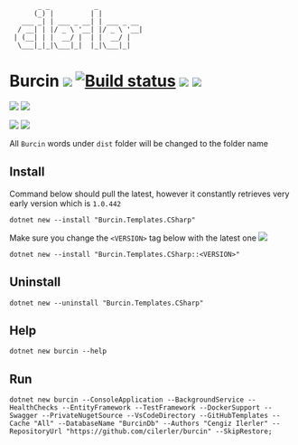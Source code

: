 ```
       _ _           _
      (_) |         | |
   ___ _| | ___ _ __| | ___ _ __
  / __| | |/ _ \ '__| |/ _ \ '__|
 | (__| | |  __/ |  | |  __/ |
  \___|_|_|\___|_|  |_|\___|_|
```

# Burcin [![](https://camo.githubusercontent.com/5a11fc143b729c5d9dfd8a88097be39354fd9230/68747470733a2f2f6261646765732e6769747465722e696d2f63696c65726c65722d62757263696e2f4c6f6262792e737667)](https://gitter.im/cilerler-burcin/Lobby?utm_source=badge&utm_medium=badge&utm_campaign=pr-badge&utm_content=body_badge) [![Build status](https://ci.appveyor.com/api/projects/status/607wc5eksiusq4jl?svg=true)](https://ci.appveyor.com/project/cilerler/burcin) [![](https://ilerler.visualstudio.com/_apis/public/build/definitions/94517f08-14c6-4500-af55-611a030525e3/50/badge)](https://ilerler.visualstudio.com/Burcin/_build) [![](https://img.shields.io/badge/stackoverflow-burcin-orange.svg)](https://stackoverflow.com/questions/tagged/burcin)

[![](https://img.shields.io/nuget/v/Burcin.Templates.CSharp.svg)](https://www.nuget.org/packages/Burcin.Templates.CSharp)
![](https://img.shields.io/nuget/dt/Burcin.Templates.CSharp.svg)

![](https://img.shields.io/github/release/cilerler/burcin.svg)
![](https://img.shields.io/github/downloads/cilerler/burcin/latest/total.svg)


All `Burcin` words under `dist` folder will be changed to the folder name

## Install

Command below should pull the latest, however it constantly retrieves very early version which is `1.0.442`

```
dotnet new --install "Burcin.Templates.CSharp"
```

Make sure you change the `<VERSION>` tag below with the latest one [![](https://img.shields.io/nuget/v/Burcin.Templates.CSharp.svg)](https://www.nuget.org/packages/Burcin.Templates.CSharp)


```
dotnet new --install "Burcin.Templates.CSharp::<VERSION>"
```

## Uninstall
```
dotnet new --uninstall "Burcin.Templates.CSharp"
```

## Help

```
dotnet new burcin --help
```

## Run
```
dotnet new burcin --ConsoleApplication --BackgroundService --HealthChecks --EntityFramework --TestFramework --DockerSupport --Swagger --PrivateNugetSource --VsCodeDirectory --GitHubTemplates --Cache "All" --DatabaseName "BurcinDb" --Authors "Cengiz Ilerler" --RepositoryUrl "https://github.com/cilerler/burcin" --SkipRestore;
```

